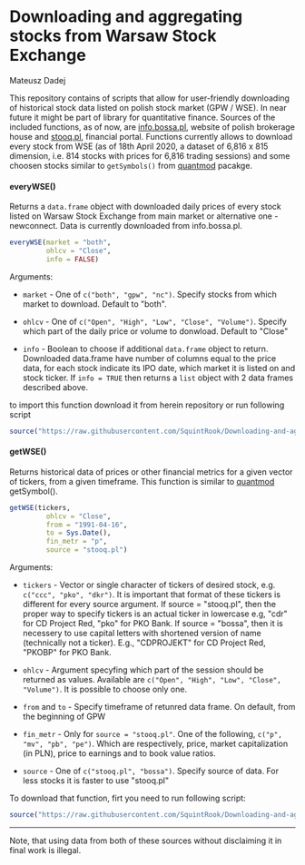 Downloading and aggregating stocks from Warsaw Stock Exchange
================
Mateusz Dadej

This repository contains of scripts that allow for user-friendly downloading of historical stock data listed on polish stock market (GPW / WSE). In near future it might be part of library for quantitative finance. Sources of the included functions, as of now, are [info.bossa.pl](https://info.bossa.pl/notowania/metastock/), website of polish brokerage house and [stooq.pl](https://stooq.com/), financial portal. Functions currently allows to download every stock from WSE (as of 18th April 2020, a dataset of 6,816 x 815 dimension, i.e. 814 stocks with prices for 6,816 trading sessions) and some choosen stocks similar to `getSymbols()` from [quantmod](https://cran.r-project.org/web/packages/quantmod/quantmod.pdf) pacakge.


#### everyWSE()

Returns a `data.frame` object with downloaded daily prices of every stock listed on Warsaw Stock Exchange from main market or alternative one - newconnect. Data is currently downloaded from info.bossa.pl.

```R
everyWSE(market = "both",
         ohlcv = "Close",
         info = FALSE)
```
Arguments:

* `market` - One of `c("both", "gpw", "nc")`. Specify stocks from which market to download. Default to "both".

* `ohlcv` - One of `c("Open", "High", "Low", "Close", "Volume")`. Specify which part of the daily price or volume to donwload. Default to "Close"

* `info` - Boolean to choose if additional `data.frame` object to return. Downloaded data.frame have number of columns equal to the price data, for each stock indicate its IPO date, which market it is listed on and stock ticker.
If `info = TRUE` then returns a `list` object with 2 data frames described above.

to import this function download it from herein repository or run following script

```R
source("https://raw.githubusercontent.com/SquintRook/Downloading-and-aggregating-stocks/master/everyWSE.R")
```


#### getWSE() 

Returns historical data of prices or other financial metrics for a given vector of tickers, from a given timeframe. This function is similar to [quantmod](https://cran.r-project.org/web/packages/quantmod/quantmod.pdf) getSymbol(). 

```R
getWSE(tickers, 
         ohlcv = "Close", 
         from = "1991-04-16", 
         to = Sys.Date(), 
         fin_metr = "p",         
         source = "stooq.pl")
```

Arguments:

* `tickers` - Vector or single character of tickers of desired stock, e.g. `c("ccc", "pko", "dkr")`. It is important that format of these tickers is different for every source argument. If source = "stooq.pl", then the proper way to specify tickers is an actual ticker in lowercase e.g, "cdr" for CD Project Red, "pko" for PKO Bank. If source = "bossa", then it is necessery to use capital letters with shortened version of name (technically not a ticker). E.g., "CDPROJEKT" for CD Project Red, "PKOBP" for PKO Bank. 
 
* `ohlcv` - Argument specyfing which part of the session should be returned as values. Available are `c("Open", "High", "Low", "Close", "Volume")`. It is possible to choose only one. 

* `from` and `to` - Specify timeframe of retunred data frame. On default, from the beginning of GPW

* `fin_metr` - Only for `source = "stooq.pl"`. One of the following, `c("p", "mv", "pb", "pe")`. Which are respectively, price, market capitalization (in PLN), price to earnings and to book value ratios.

* `source` - One of `c("stooq.pl", "bossa")`. Specify source of data. For less stocks it is faster to use "stooq.pl"

To download that function, firt you need to run following script:
```R
source("https://raw.githubusercontent.com/SquintRook/Downloading-and-aggregating-stocks/master/getWSE.R")
```

-----------------------------------------------------------------------------------------------------------------
Note, that using data from both of these sources without disclaiming it in final work is illegal.
